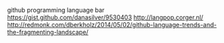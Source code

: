 
<!--
-->

github programming language bar
https://gist.github.com/danasilver/9530403
http://langpop.corger.nl/
http://redmonk.com/dberkholz/2014/05/02/github-language-trends-and-the-fragmenting-landscape/

<!-- vim: set autoindent expandtab sw=4 syntax=markdown: -->
